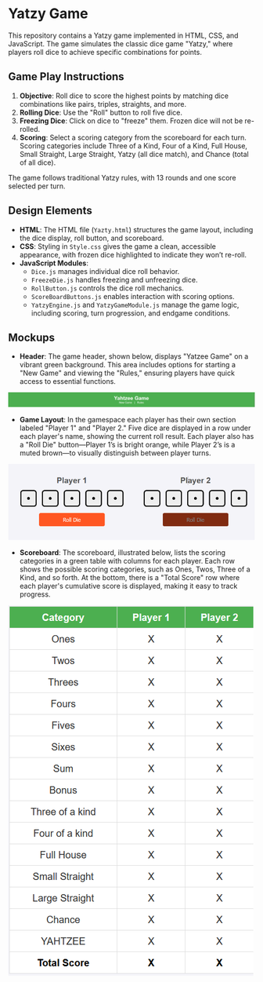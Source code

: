 # Yatzy Game

This repository contains a Yatzy game implemented in HTML, CSS, and JavaScript. The game simulates the classic dice game "Yatzy," where players roll dice to achieve specific combinations for points.

## Game Play Instructions

1. **Objective**: Roll dice to score the highest points by matching dice combinations like pairs, triples, straights, and more.
2. **Rolling Dice**: Use the "Roll" button to roll five dice.
3. **Freezing Dice**: Click on dice to "freeze" them. Frozen dice will not be re-rolled.
4. **Scoring**: Select a scoring category from the scoreboard for each turn. Scoring categories include Three of a Kind, Four of a Kind, Full House, Small Straight, Large Straight, Yatzy (all dice match), and Chance (total of all dice).

The game follows traditional Yatzy rules, with 13 rounds and one score selected per turn.

## Design Elements

- **HTML**: The HTML file (`Yazty.html`) structures the game layout, including the dice display, roll button, and scoreboard.
- **CSS**: Styling in `Style.css` gives the game a clean, accessible appearance, with frozen dice highlighted to indicate they won’t re-roll.
- **JavaScript Modules**:
  - `Dice.js` manages individual dice roll behavior.
  - `FreezeDie.js` handles freezing and unfreezing dice.
  - `RollButton.js` controls the dice roll mechanics.
  - `ScoreBoardButtons.js` enables interaction with scoring options.
  - `YatzyEngine.js` and `YatzyGameModule.js` manage the game logic, including scoring, turn progression, and endgame conditions.

## Mockups

- **Header**: The game header, shown below, displays "Yatzee Game" on a vibrant green background. This area includes options for starting a "New Game" and viewing the "Rules," ensuring players have quick access to essential functions.

![Header](MockupImages/Header.png)

- **Game Layout**: In the gamespace each player has their own section labeled "Player 1" and "Player 2." Five dice are displayed in a row under each player's name, showing the current roll result. Each player also has a "Roll Die" button—Player 1’s is bright orange, while Player 2’s is a muted brown—to visually distinguish between player turns.

![GameSpace](MockupImages/GameSpace.png)

- **Scoreboard**: The scoreboard, illustrated below, lists the scoring categories in a green table with columns for each player. Each row shows the possible scoring categories, such as Ones, Twos, Three of a Kind, and so forth. At the bottom, there is a "Total Score" row where each player's cumulative score is displayed, making it easy to track progress.

![ScoreBroad](MockupImages/ScoreBroad.png)
